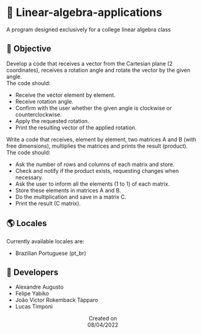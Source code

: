 # 📐 Linear-algebra-applications
A program designed exclusively for a college linear algebra class

## 🎯 Objective
Develop a code that receives a vector from the Cartesian plane (2 coordinates), receives a
rotation angle and rotate the vector by the given angle.
<br>The code should:
- Receive the vector element by element.
- Receive rotation angle.
- Confirm with the user whether the given angle is clockwise or counterclockwise.
- Apply the requested rotation.
- Print the resulting vector of the applied rotation.
 
Write a code that receives, element by element, two matrices A and B (with free dimensions),
multiplies the matrices and prints the result (product).
<br>The code should:
- Ask the number of rows and columns of each matrix and store.
- Check and notify if the product exists, requesting changes when necessary.
- Ask the user to inform all the elements (1 to 1) of each matrix.
- Store these elements in matrices A and B.
- Do the multiplication and save in a matrix C.
- Print the result (C matrix).

## 🌎 Locales
Currently available locales are:

- Brazilian Portuguese (pt_br)

## 👤 Developers
- Alexandre Augusto
- Felipe Yabiko      
- João Victor Rokemback Tápparo       
- Lucas Timponi    

<p align="center">
  Created on <br>
  08/04/2022
</p>
